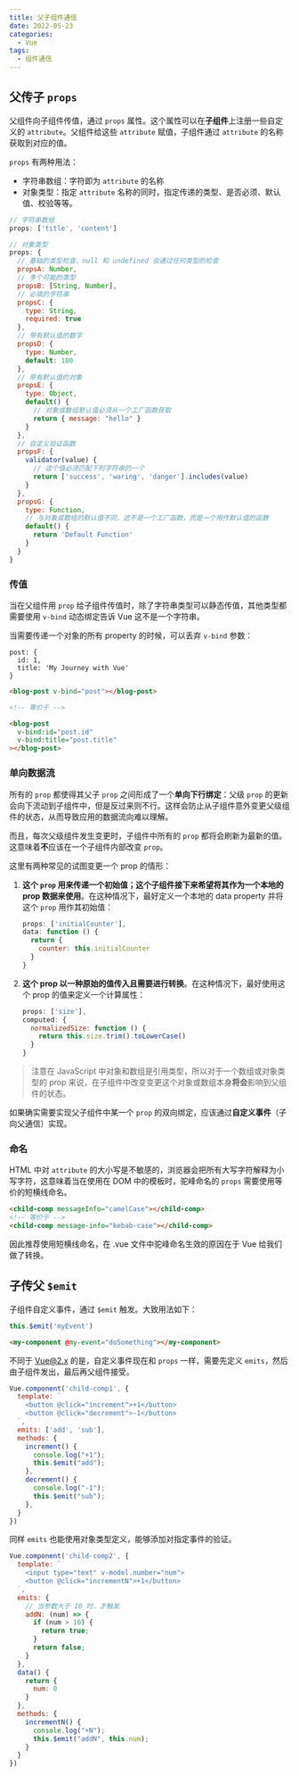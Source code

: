 ```yaml
---
title: 父子组件通信
date: 2022-05-23
categories:
  - Vue
tags:
  - 组件通信
---
```


## 父传子 `props`

父组件向子组件传值，通过 `props` 属性。这个属性可以在**子组件**上注册一些自定义的 `attribute`。父组件给这些 `attribute` 赋值，子组件通过 `attribute` 的名称获取到对应的值。

`props` 有两种用法：

* 字符串数组：字符即为 `attribute` 的名称
* 对象类型：指定 `attribute` 名称的同时，指定传递的类型、是否必须、默认值、校验等等。

```js
// 字符串数组
props: ['title', 'content']
```

```js
// 对象类型
props: {
  // 基础的类型检查，null 和 undefined 会通过任何类型的检查
  propsA: Number,
  // 多个可能的类型
  propsB: [String, Number],
  // 必填的字符串
  propsC: {
    type: String,
    required: true
  },
  // 带有默认值的数字
  propsD: {
    type: Number,
    default: 100
  },
  // 带有默认值的对象
  propsE: {
    type: Object,
    default() {
      // 对象或数组默认值必须从一个工厂函数获取
      return { message: "hello" }
    }
  },
  // 自定义验证函数
  propsF: {
    validator(value) {
      // 这个值必须匹配下列字符串的一个
      return ['success', 'waring', 'danger'].includes(value)
    }
  },
  propsG: {
    type: Function,
    // 与对象或数组的默认值不同，这不是一个工厂函数，而是一个用作默认值的函数
    default() {
      return 'Default Function'
    }
  }
}
```

### 传值

当在父组件用 `prop` 给子组件传值时，除了字符串类型可以静态传值，其他类型都需要使用 `v-bind` 动态绑定告诉 Vue 这不是一个字符串。

当需要传递一个对象的所有 property 的时候，可以丢弃 `v-bind` 参数：

```JS
post: {
  id: 1,
  title: 'My Journey with Vue'
}
```

```HTML
<blog-post v-bind="post"></blog-post>

<!-- 等价于 -->

<blog-post
  v-bind:id="post.id"
  v-bind:title="post.title"
></blog-post>
```

### 单向数据流

所有的 `prop` 都使得其父子 `prop` 之间形成了一个**单向下行绑定**：父级 `prop` 的更新会向下流动到子组件中，但是反过来则不行。这样会防止从子组件意外变更父级组件的状态，从而导致应用的数据流向难以理解。

而且，每次父级组件发生变更时，子组件中所有的 `prop` 都将会刷新为最新的值。这意味着**不**应该在一个子组件内部改变 `prop`。

这里有两种常见的试图变更一个 prop 的情形：

1. **这个 `prop` 用来传递一个初始值；这个子组件接下来希望将其作为一个本地的 prop 数据来使用**。在这种情况下，最好定义一个本地的 data property 并将这个 `prop` 用作其初始值：

   ```js
   props: ['initialCounter'],
   data: function () {
     return {
       counter: this.initialCounter
     }
   }
   ```

2. **这个 prop 以一种原始的值传入且需要进行转换**。在这种情况下，最好使用这个 prop 的值来定义一个计算属性：

   ```js
   props: ['size'],
   computed: {
     normalizedSize: function () {
       return this.size.trim().toLowerCase()
     }
   }
   ```

> 注意在 JavaScript 中对象和数组是引用类型，所以对于一个数组或对象类型的 prop 来说，在子组件中改变变更这个对象或数组本身**将会**影响到父组件的状态。

如果确实需要实现父子组件中某一个 `prop` 的双向绑定，应该通过**自定义事件**（子向父通信）实现。

### 命名

HTML 中对 `attribute` 的大小写是不敏感的，浏览器会把所有大写字符解释为小写字符，这意味着当在使用在 DOM 中的模板时，驼峰命名的 `props` 需要使用等价的短横线命名。

```html
<child-comp messageInfo="camelCase"></child-comp>
<!-- 等价于 -->
<child-comp message-info="kebab-case"></child-comp>
```

因此推荐使用短横线命名，在 .vue 文件中驼峰命名生效的原因在于 Vue 给我们做了转换。

## 子传父 `$emit`

子组件自定义事件，通过 `$emit` 触发。大致用法如下：

```js
this.$emit('myEvent')
```

```html
<my-component @my-event="doSomething"></my-component>
```

不同于 Vue@2.x 的是，自定义事件现在和 `props` 一样，需要先定义 `emits`，然后由子组件发出，最后再父组件接受。

```js
Vue.component('child-comp1', {
  template: `
    <button @click="increment">+1</button>
    <button @click="decrement">-1</button>
  `,
  emits: ['add', 'sub'],
  methods: {
    increment() {
      console.log("+1");
      this.$emit("add");
    },
    decrement() {
      console.log("-1");
      this.$emit("sub");
    },
  }
})
```

同样 `emits` 也能使用对象类型定义，能够添加对指定事件的验证。

```js
Vue.component('child-comp2', {
  template: `
    <input type="text" v-model.number="num">
    <button @click="incrementN">+1</button>
  `,
  emits: {
    // 当参数大于 10 时，才触发
    addN: (num) => {
      if (num > 10) {
        return true;
      }
      return false;
    }
  },
  data() {
    return {
      num: 0
    }
  },
  methods: {
    incrementN() {
      console.log("+N");
      this.$emit("addN", this.num);
    }
  }
})
```